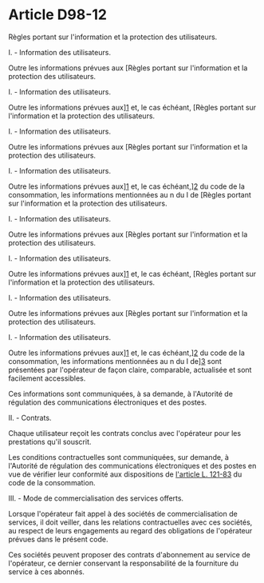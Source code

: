 # Article D98-12

Règles portant sur l'information et la protection des utilisateurs. 

I. - Information des utilisateurs. 

Outre les informations prévues aux [Règles portant sur l'information et la protection des utilisateurs. 

I. - Information des utilisateurs. 

Outre les informations prévues aux][1] et, le cas échéant, [Règles portant sur l'information et la protection des utilisateurs. 

I. - Information des utilisateurs. 

Outre les informations prévues aux [Règles portant sur l'information et la protection des utilisateurs. 

I. - Information des utilisateurs. 

Outre les informations prévues aux][1] et, le cas échéant,][2] du code de la consommation, les informations mentionnées au n du I de [Règles portant sur l'information et la protection des utilisateurs. 

I. - Information des utilisateurs. 

Outre les informations prévues aux [Règles portant sur l'information et la protection des utilisateurs. 

I. - Information des utilisateurs. 

Outre les informations prévues aux][1] et, le cas échéant, [Règles portant sur l'information et la protection des utilisateurs. 

I. - Information des utilisateurs. 

Outre les informations prévues aux [Règles portant sur l'information et la protection des utilisateurs. 

I. - Information des utilisateurs. 

Outre les informations prévues aux][1] et, le cas échéant,][2] du code de la consommation, les informations mentionnées au n du I de][3] sont présentées par l'opérateur de façon claire, comparable, actualisée et sont facilement accessibles. 

Ces informations sont communiquées, à sa demande, à l'Autorité de régulation des communications électroniques et des postes. 

II. - Contrats. 

Chaque utilisateur reçoit les contrats conclus avec l'opérateur pour les prestations qu'il souscrit. 

Les conditions contractuelles sont communiquées, sur demande, à l'Autorité de régulation des communications électroniques et des postes en vue de vérifier leur conformité aux dispositions de [l'article L. 121-83][4] du code de la consommation. 

III. - Mode de commercialisation des services offerts. 

Lorsque l'opérateur fait appel à des sociétés de commercialisation de services, il doit veiller, dans les relations contractuelles avec ces sociétés, au respect de leurs engagements au regard des obligations de l'opérateur prévues dans le présent code. 

Ces sociétés peuvent proposer des contrats d'abonnement au service de l'opérateur, ce dernier conservant la responsabilité de la fourniture du service à ces abonnés.

 [1]: /affichCodeArticle.do?cidTexte=LEGITEXT000006069565&idArticle=LEGIARTI000006291867&dateTexte=&categorieLien=cid
 [2]: /affichCodeArticle.do?cidTexte=LEGITEXT000006069565&idArticle=LEGIARTI000006292039&dateTexte=&categorieLien=cid
 [3]: /affichCodeArticle.do?cidTexte=LEGITEXT000006070987&idArticle=LEGIARTI000006465743&dateTexte=&categorieLien=cid
 [4]: /affichCodeArticle.do?cidTexte=LEGITEXT000006069565&idArticle=LEGIARTI000006292140&dateTexte=&categorieLien=cid